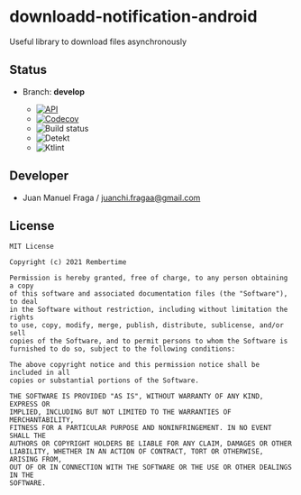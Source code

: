 # downloadd-notification-android
Useful library to download files asynchronously

## Status

- Branch: **develop**

  - [![API](https://img.shields.io/badge/API-%2B19-brightgreen)](https://android-arsenal.com/api?level=19#l19)
  - [![Codecov](https://codecov.io/gh/rembertime/download-worker-android/branch/develop/graph/badge.svg?token=7KHDY9ATMG)](https://codecov.io/gh/rembertime/location-android)
  - ![Build status](https://github.com/rembertime/download-worker-android/workflows/Build%20status/badge.svg)
  - ![Detekt](https://github.com/rembertime/download-worker-android/workflows/Detekt/badge.svg)
  - ![Ktlint](https://github.com/rembertime/download-worker-android/workflows/Ktlint/badge.svg)

## Developer
- Juan Manuel Fraga / juanchi.fragaa@gmail.com

## License

```
MIT License

Copyright (c) 2021 Rembertime

Permission is hereby granted, free of charge, to any person obtaining a copy
of this software and associated documentation files (the "Software"), to deal
in the Software without restriction, including without limitation the rights
to use, copy, modify, merge, publish, distribute, sublicense, and/or sell
copies of the Software, and to permit persons to whom the Software is
furnished to do so, subject to the following conditions:

The above copyright notice and this permission notice shall be included in all
copies or substantial portions of the Software.

THE SOFTWARE IS PROVIDED "AS IS", WITHOUT WARRANTY OF ANY KIND, EXPRESS OR
IMPLIED, INCLUDING BUT NOT LIMITED TO THE WARRANTIES OF MERCHANTABILITY,
FITNESS FOR A PARTICULAR PURPOSE AND NONINFRINGEMENT. IN NO EVENT SHALL THE
AUTHORS OR COPYRIGHT HOLDERS BE LIABLE FOR ANY CLAIM, DAMAGES OR OTHER
LIABILITY, WHETHER IN AN ACTION OF CONTRACT, TORT OR OTHERWISE, ARISING FROM,
OUT OF OR IN CONNECTION WITH THE SOFTWARE OR THE USE OR OTHER DEALINGS IN THE
SOFTWARE.
```





